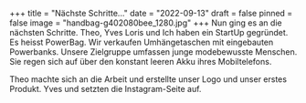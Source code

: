 +++
title = "Nächste Schritte..."
date = "2022-09-13"
draft = false
pinned = false
image = "handbag-g402080bee_1280.jpg"
+++
N﻿un  ging es an die nächsten Schritte. Theo, Yves Loris und Ich haben ein StartUp gegründet. Es heisst PowerBag. Wir verkaufen Umhängetaschen mit eingebauten Powerbanks. Unsere Zielgruppe umfassen junge modebewusste Menschen. Sie regen sich auf über den konstant leeren Akku ihres Mobiltelefons.

T﻿heo machte sich an die Arbeit und erstellte unser Logo und unser erstes Produkt. Yves und setzten die Instagram-Seite auf.